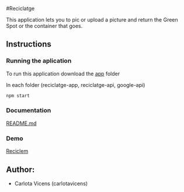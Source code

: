 #Reciclatge

This application lets you to pic or upload a picture and return the Green Spot or the container that goes.

## Instructions

### Running the aplication

To run this application download the [app](https://github.com/carlotavicens/Reciclatge-app) folder

In each folder (reciclatge-app, reciclatge-api, google-api)
```sh
npm start
```


### Documentation

[README.md](./reciclatge-doc/README.md)



### Demo    


[Reciclem](https://reciclatge-app.surge.sh/)


## Author:
- Carlota Vicens (carlotavicens)